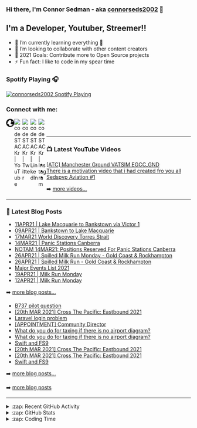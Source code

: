### Hi there, I'm Connor Sedman - aka [connorseds2002][website] 👋

## I'm a Developer, Youtuber, Streemer!!

- 🌱 I’m currently learning everything 🤣
- 👯 I’m looking to collaborate with other content creators
- 🥅 2021 Goals: Contribute more to Open Source projects
- ⚡ Fun fact: I like to code in my spear time

### Spotify Playing 🎧

[<img src="https://novatorem.connorseds2002.vercel.app/api/spotify" alt="connorseds2002 Spotify Playing" width="350" />](https://open.spotify.com/user/connor-808)

### Connect with me:

[<img align="left" alt="codeSTACKr.com" width="22px" src="https://raw.githubusercontent.com/iconic/open-iconic/master/svg/globe.svg" />][website]
[<img align="left" alt="codeSTACKr | YouTube" width="22px" src="https://cdn.jsdelivr.net/npm/simple-icons@v3/icons/youtube.svg" />][youtube]
[<img align="left" alt="codeSTACKr | Twitter" width="22px" src="https://cdn.jsdelivr.net/npm/simple-icons@v3/icons/twitter.svg" />][twitter]
[<img align="left" alt="codeSTACKr | LinkedIn" width="22px" src="https://cdn.jsdelivr.net/npm/simple-icons@v3/icons/linkedin.svg" />][linkedin]
[<img align="left" alt="codeSTACKr | Instagram" width="22px" src="https://cdn.jsdelivr.net/npm/simple-icons@v3/icons/instagram.svg" />][instagram]

<br />
<br />

---

### 📺 Latest YouTube Videos

<!-- YOUTUBE:START -->
- [[ATC] Manchester Ground VATSIM EGCC_GND](https://www.youtube.com/watch?v=2gOB_NWOp2o)
- [There is a motivation video that i had created fro you all](https://www.youtube.com/watch?v=cKzpUc_jYaw)
- [Sedspvp Aviation #1](https://www.youtube.com/watch?v=6Z4TeOA4d0A)
<!-- YOUTUBE:END -->

➡️ [more videos...](https://youtube.com/channel/UC6fFV-8lCLLoKYCUAstFbQQ)

---

### 📕 Latest Blog Posts

<!-- BLOG-POST-LIST:START -->
- [11APR21 | Lake Macquarie to Bankstown via Victor 1](https://vatpac.org/calendar/event/1695-11apr21-lake-macquarie-to-bankstown-via-victor-1/)
- [09APR21 | Bankstown to Lake Macquarie](https://vatpac.org/calendar/event/1694-09apr21-bankstown-to-lake-macquarie/)
- [17MAR21 World Discovery Torres Strait](https://vatpac.org/calendar/event/1692-17mar21-world-discovery-torres-strait/)
- [14MAR21 | Panic Stations Canberra](https://vatpac.org/forums/topic/18597-14mar21-panic-stations-canberra/?do=findComment&comment=131155)
- [NOTAM 14MAR21: Positions Reserved For Panic Stations Canberra](https://vatpac.org/forums/topic/18646-notam-14mar21-positions-reserved-for-panic-stations-canberra/?do=findComment&comment=131153)
- [26APR21 | Spilled Milk Run Monday - Gold Coast & Rockhampton](https://vatpac.org/forums/topic/18645-26apr21-spilled-milk-run-monday-gold-coast-rockhampton/?do=findComment&comment=131149)
- [26APR21 | Spilled Milk Run - Gold Coast & Rockhampton](https://vatpac.org/calendar/event/1686-26apr21-spilled-milk-run-gold-coast-rockhampton/)
- [Major Events List 2021](https://vatpac.org/forums/topic/18457-major-events-list-2021/?do=findComment&comment=131131)
- [19APR21 | Milk Run Monday](https://vatpac.org/calendar/event/1685-19apr21-milk-run-monday/)
- [12APR21 | Milk Run Monday](https://vatpac.org/calendar/event/1684-12apr21-milk-run-monday/)
<!-- BLOG-POST-LIST:END -->

➡️ [more blog posts...](https://Forums.vatpac.org)
<!-- VATSIM.NET:START -->
- [B737 pilot question](https://forums.vatsim.net/topic/30955-b737-pilot-question/?do=findComment&comment=176560)
- [[20th MAR 2021] Cross The Pacific: Eastbound 2021](https://forums.vatsim.net/topic/30846-20th-mar-2021-cross-the-pacific-eastbound-2021/?do=findComment&comment=176559)
- [Laravel login problem](https://forums.vatsim.net/topic/30812-laravel-login-problem/?do=findComment&comment=176558)
- [[APPOINTMENT] Community Director](https://forums.vatsim.net/topic/30951-appointment-community-director/?do=findComment&comment=176557)
- [What do you do for taxing if there is no airport diagram?](https://forums.vatsim.net/topic/30934-what-do-you-do-for-taxing-if-there-is-no-airport-diagram/?do=findComment&comment=176556)
- [What do you do for taxing if there is no airport diagram?](https://forums.vatsim.net/topic/30934-what-do-you-do-for-taxing-if-there-is-no-airport-diagram/?do=findComment&comment=176555)
- [Swift and FS9](https://forums.vatsim.net/topic/30802-swift-and-fs9/?do=findComment&comment=176554)
- [[20th MAR 2021] Cross The Pacific: Eastbound 2021](https://forums.vatsim.net/topic/30846-20th-mar-2021-cross-the-pacific-eastbound-2021/?do=findComment&comment=176553)
- [[20th MAR 2021] Cross The Pacific: Eastbound 2021](https://forums.vatsim.net/topic/30846-20th-mar-2021-cross-the-pacific-eastbound-2021/?do=findComment&comment=176552)
- [Swift and FS9](https://forums.vatsim.net/topic/30802-swift-and-fs9/?do=findComment&comment=176551)
<!-- VATSIM.NET:END -->
➡️ [more blog posts...](https://forums.vatsim.net/)

<!-- IVAO.AERO:START -->
<!-- IVAO.AERO:END -->
➡️ [more blog posts](https://forum.ivao.areo/)

---

<details>
  <summary>:zap: Recent GitHub Activity</summary>
  
<!--START_SECTION:activity-->
1. ❗️ Closed issue [#42](https://github.com/jamesgeorge007/github-activity-readme/issues/42) in [jamesgeorge007/github-activity-readme](https://github.com/jamesgeorge007/github-activity-readme)
2. 🗣 Commented on [#12](https://github.com/Connorseds2002/VATUK-vatsys-dataset/issues/12) in [Connorseds2002/VATUK-vatsys-dataset](https://github.com/Connorseds2002/VATUK-vatsys-dataset)
3. 🎉 Merged PR [#1](https://github.com/Connorseds2002/UK-Sector-File/pull/1) in [Connorseds2002/UK-Sector-File](https://github.com/Connorseds2002/UK-Sector-File)
4. 💪 Opened PR [#1](https://github.com/Connorseds2002/UK-Sector-File/pull/1) in [Connorseds2002/UK-Sector-File](https://github.com/Connorseds2002/UK-Sector-File)
5. 💪 Opened PR [#12](https://github.com/Connorseds2002/VATUK-vatsys-dataset/pull/12) in [Connorseds2002/VATUK-vatsys-dataset](https://github.com/Connorseds2002/VATUK-vatsys-dataset)
6. 💪 Opened PR [#11](https://github.com/Connorseds2002/VATUK-vatsys-dataset/pull/11) in [Connorseds2002/VATUK-vatsys-dataset](https://github.com/Connorseds2002/VATUK-vatsys-dataset)
7. 🗣 Commented on [#9](https://github.com/Connorseds2002/VATUK-vatsys-dataset/issues/9) in [Connorseds2002/VATUK-vatsys-dataset](https://github.com/Connorseds2002/VATUK-vatsys-dataset)
8. ❗️ Opened issue [#10](https://github.com/Connorseds2002/VATUK-vatsys-dataset/issues/10) in [Connorseds2002/VATUK-vatsys-dataset](https://github.com/Connorseds2002/VATUK-vatsys-dataset)
9. 💪 Opened PR [#8](https://github.com/Connorseds2002/VATUK-vatsys-dataset/pull/8) in [Connorseds2002/VATUK-vatsys-dataset](https://github.com/Connorseds2002/VATUK-vatsys-dataset)
10. 🎉 Merged PR [#6](https://github.com/Connorseds2002/VATUK-vatsys-dataset/pull/6) in [Connorseds2002/VATUK-vatsys-dataset](https://github.com/Connorseds2002/VATUK-vatsys-dataset)
<!--END_SECTION:activity-->

</details>

<details>
  <summary>:zap: GitHub Stats</summary>

  <img align="left" alt="connorseds2002's GitHub Stats" src="http://github-readme-stats.connorseds2002.vercel.app/api?username=connorseds2002&show_icons=true&hide_border=true" />
<img align="left" alt="connorseds2002's GitHub Top Langs" src="http://github-readme-stats.connorseds2002.vercel.app/api/top-langs/?username=connorseds2002&layout=compact2&show_icons=true&hide_border=true" />

</details>

<details>
  <summary>:zap: Coding Time</summary>
  <a href="https://wakatime.com"><img src="https://wakatime.com/share/@connorseds2002/fbe24d6b-ddb8-468c-bf02-701ed789a553.png" /></a>

</details>

[website]: https://vatpac.org
[twitter]: https://twitter.com/connorsedman11
[youtube]: https://youtube.com/channel/UC6fFV-8lCLLoKYCUAstFbQQ
[instagram]: https://instagram.com/
[linkedin]: https://linkedin.com/in/
